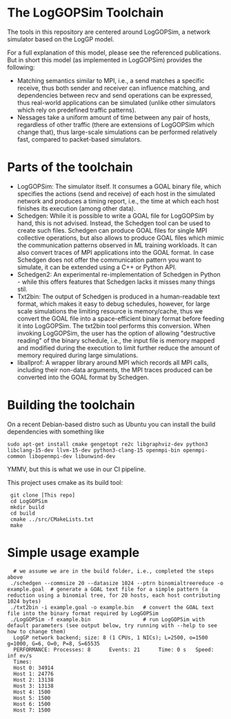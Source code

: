 The LogGOPSim Toolchain
=======================

The tools in this repository are centered around LogGOPSim, a network simulator
based on the LogGP model.

For a full explanation of this model, please see the referenced publications. But in
short this model (as implemented in LogGOPSim) provides the following:
  
  * Matching semantics similar to MPI, i.e., a send matches a specific receive, thus both sender and receiver can influence matching, and dependencies between recv and send operations can be expressed, thus real-world applications can be simulated (unlike other simulators which rely on predefined traffic patterns).
  * Nessages take a uniform amount of time between any pair of hosts, regardless of other traffic (there are extensions of LogGOPSim which change that), thus large-scale simulations can be performed relatively fast, compared to packet-based simulators.
  
Parts of the toolchain
======================

 * LogGOPSim: The simulator itself. It consumes a GOAL binary file, which specifies the actions (send and receive) of each host in the simulated network and produces a timing report, i.e., the time at which each host finishes its execution (among other data).
 * Schedgen:  While it is possible to write a GOAL file for LogGOPSim by hand, this is not advised. Instead, the Schedgen tool can be used to create such files. Schedgen can produce GOAL files for single MPI collective operations, but also allows to produce GOAL files which mimic the communication patterns observed in ML training workloads. It can also convert traces of MPI applications into the GOAL format. In case Schedgen does not offer the communication pattern you want to simulate, it can be extended using a C++ or Python API.
 * Schedgen2: An experimental re-implementation of Schedgen in Python - while this offers features that Schedgen lacks it misses many things stil.
 * Txt2bin: The output of Schedgen is produced in a human-readable text format, which makes it easy to debug schedules, however, for large scale simulations the limiting resource is memory/cache, thus we convert the GOAL file into a space-efficient binary format before feeding it into LogGOPSim. The txt2bin tool performs this conversion. When invoking LogGOPSim, the user has the option of allowing "destructive reading" of the binary schedule, i.e., the input file is memory mapped and modified during the execution to limit further reduce the amount of memory required during large simulations.
 * liballprof: A wrapper library around MPI which records all MPI calls, including their non-data arguments, the MPI traces produced can be converted into the GOAL format by Schedgen.


Building the toolchain
======================

On a recent Debian-based distro such as Ubuntu you can install the build dependencies with something like
```
sudo apt-get install cmake gengetopt re2c libgraphviz-dev python3 libclang-15-dev llvm-15-dev python3-clang-15 openmpi-bin openmpi-common libopenmpi-dev libunwind-dev
```
YMMV, but this is what we use in our CI pipeline.


This project uses cmake as its build tool:
```
 git clone [This repo]
 cd LogGOPSim
 mkdir build
 cd build
 cmake ../src/CMakeLists.txt
 make
```

Simple usage example
====================

```
  # we assume we are in the build folder, i.e., completed the steps above
 ./schedgen --commsize 20 --datasize 1024 --ptrn binomialtreereduce -o example.goal  # generate a GOAL text file for a simple pattern (a reduction using a binomial tree, for 20 hosts, each host contributing 1024 bytes)
 ./txt2bin -i example.goal -o example.bin   # convert the GOAL text file into the binary format required by LogGOPSim
 ./LogGOPSim -f example.bin                 # run LogGOPSim with default parameters (see output below, try running with --help to see how to change them)                                      
  LogGP network backend; size: 8 (1 CPUs, 1 NICs); L=2500, o=1500 g=1000, G=6, O=0, P=8, S=65535
  PERFORMANCE: Processes: 8 	 Events: 21 	 Time: 0 s 	 Speed: inf ev/s
  Times: 
  Host 0: 34914
  Host 1: 24776
  Host 2: 13138
  Host 3: 13138
  Host 4: 1500
  Host 5: 1500
  Host 6: 1500
  Host 7: 1500
```
